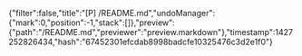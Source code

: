 {"filter":false,"title":"[P] /README.md","undoManager":{"mark":0,"position":-1,"stack":[]},"preview":{"path":"/README.md","previewer":"preview.markdown"},"timestamp":1427252826434,"hash":"67452301efcdab8998badcfe10325476c3d2e1f0"}